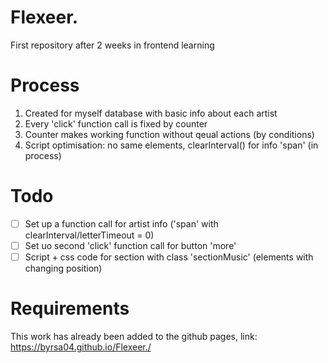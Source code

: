 # Flexeer.
First repository after 2 weeks in frontend learning
# Process
1. Created for myself database with basic info about each artist
2. Every 'click' function call is fixed by counter
3. Counter makes working function without qeual actions (by conditions)
4. Script optimisation: no same elements, clearInterval() for info 'span' (in process)

# Todo 
- [ ] Set up a function call for artist info ('span' with clearInterval/letterTimeout = 0)
- [ ] Set uo second 'click' function call for button 'more'
- [ ] Script + css code for section with class 'sectionMusic' (elements with changing position)
  
# Requirements
This work has already been added to the github pages, link:
https://byrsa04.github.io/Flexeer./